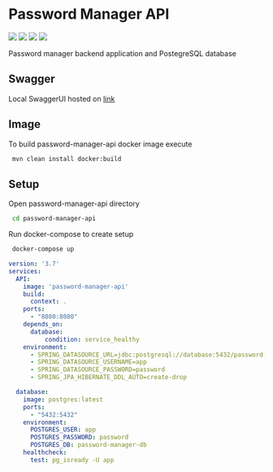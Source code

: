 # Password Manager API

[![](https://img.shields.io/badge/Spring-6DB33F?style=for-the-badge&logo=spring&logoColor=whit)]()
[![](https://img.shields.io/badge/PostgreSQL-316192?style=for-the-badge&logo=postgresql&logoColor=white)]()
[![](https://img.shields.io/badge/Swagger-85EA2D?style=for-the-badge&logo=Swagger&logoColor=white)]()
[![](https://img.shields.io/badge/JWT-000000?style=for-the-badge&logo=JSON%20web%20tokens&logoColor=white)]()

Password manager backend application and PostegreSQL database

## Swagger
Local SwaggerUI hosted on [link](http://localhost:8080/api/swagger-ui/index.html#/)

## Image
To build password-manager-api docker image execute
```bash
 mvn clean install docker:build
```

## Setup
Open password-manager-api directory
```bash
 cd password-manager-api
```

Run docker-compose to create setup
```bash
 docker-compose up
```

```yml
version: '3.7'
services:
  API:
    image: 'password-manager-api'
    build:
      context: .
    ports:
      - "8080:8080"
    depends_on:
      database:
          condition: service_healthy
    environment:
      - SPRING_DATASOURCE_URL=jdbc:postgresql://database:5432/password-manager-db
      - SPRING_DATASOURCE_USERNAME=app
      - SPRING_DATASOURCE_PASSWORD=password
      - SPRING_JPA_HIBERNATE_DDL_AUTO=create-drop

  database:
    image: postgres:latest
    ports:
      - "5432:5432"
    environment:
      POSTGRES_USER: app
      POSTGRES_PASSWORD: password
      POSTGRES_DB: password-manager-db
    healthcheck:
      test: pg_isready -U app

```




